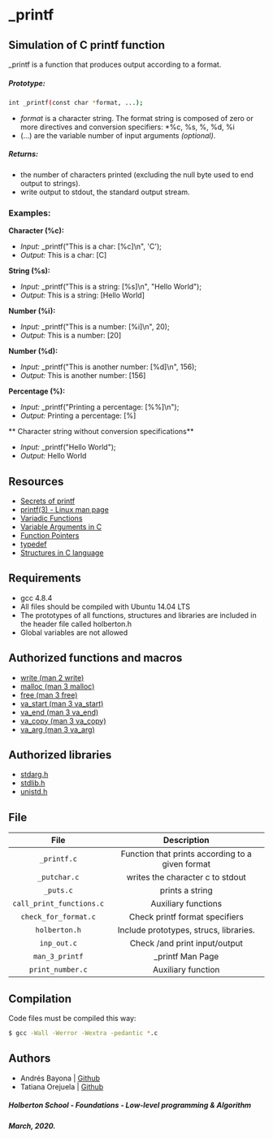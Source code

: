 # _printf
## Simulation of C printf function
_printf is a function that produces output according to a format.

##### Prototype:
```bash
int _printf(const char *format, ...);
```
* *format* is a character string. The format string is composed of zero or more directives and conversion specifiers: *%c, %s, %, %d, %i
* (...) are the variable number of input arguments *(optional)*.

##### Returns:
* the number of characters printed (excluding the null byte used to end output to strings).
* write output to stdout, the standard output stream.

### Examples:
**Character (%c):**
* *Input:*   _printf("This is a char: [%c]\n", 'C');
* *Output:*  This is a char: [C]

**String (%s):**
* *Input:*   _printf("This is a string: [%s]\n", "Hello World");
* *Output:*  This is a string: [Hello World]

**Number (%i):**
* *Input:*   _printf("This is a number: [%i]\n", 20);
* *Output:*  This is a number: [20]

**Number (%d):**
* *Input:*   _printf("This is another number: [%d]\n", 156);
* *Output:*  This is another number: [156]

**Percentage (%):**
* *Input:*   _printf("Printing a percentage: [%%]\n");
* *Output:*  Printing a percentage: [%]

** Character string without conversion specifications**
* *Input:*   _printf("Hello World");
* *Output:*  Hello World

## Resources

* [Secrets of printf](https://www.cypress.com/file/54761/download)
* [printf(3) - Linux man page](https://linux.die.net/man/3/printf)
* [Variadic Functions](https://www.gnu.org/software/libc/manual/html_node/Variadic-Functions.html)
* [Variable Arguments in C](https://www.tutorialspoint.com/cprogramming/c_variable_arguments.htm)
* [Function Pointers](https://publications.gbdirect.co.uk//c_book/chapter5/function_pointers.html)
* [typedef](https://publications.gbdirect.co.uk//c_book/chapter8/typedef.html)
* [Structures in C language](https://en.wikipedia.org/wiki/Struct_(C_programming_language))

## Requirements

* gcc 4.8.4
* All files should be compiled with Ubuntu 14.04 LTS
* The prototypes of all functions, structures and libraries are included in the header file called holberton.h
* Global variables are not allowed

## Authorized functions and macros

* [write (man 2 write)](https://linux.die.net/man/2/write)
* [malloc (man 3 malloc)](https://linux.die.net/man/3/malloc)
* [free (man 3 free)](https://linux.die.net/man/3/free)
* [va_start (man 3 va_start)](https://linux.die.net/man/3/va_start)
* [va_end (man 3 va_end)](https://linux.die.net/man/3/va_end)
* [va_copy (man 3 va_copy)](https://linux.die.net/man/3/va_copy)
* [va_arg (man 3 va_arg)](https://linux.die.net/man/3/va_arg)

## Authorized libraries

* [stdarg.h](https://en.wikipedia.org/wiki/Stdarg.h)
* [stdlib.h](https://es.wikipedia.org/wiki/Stdlib.h)
* [unistd.h](https://en.wikipedia.org/wiki/Unistd.h)

## File
| File  | Description |
| :---: | :---:  |
| `_printf.c` | Function that prints according to a given format|
| `_putchar.c` | writes the character c to stdout |
| `_puts.c` | prints a string |
| `call_print_functions.c` | Auxiliary functions |
| `check_for_format.c` | Check printf format specifiers |
| `holberton.h` | Include prototypes, strucs, libraries. |
| `inp_out.c` | Check /and print input/output |
| `man_3_printf` | _printf Man Page |
| `print_number.c` | Auxiliary function |

## Compilation
Code files must be compiled this way:
```bash
$ gcc -Wall -Werror -Wextra -pedantic *.c
```

## Authors
* Andrés Bayona | [Github](https://github.com/AndrewB4y)
* Tatiana Orejuela | [Github](https://github.com/tatsOre)

##### Holberton School - Foundations - Low-level programming & Algorithm
#####  March, 2020.
